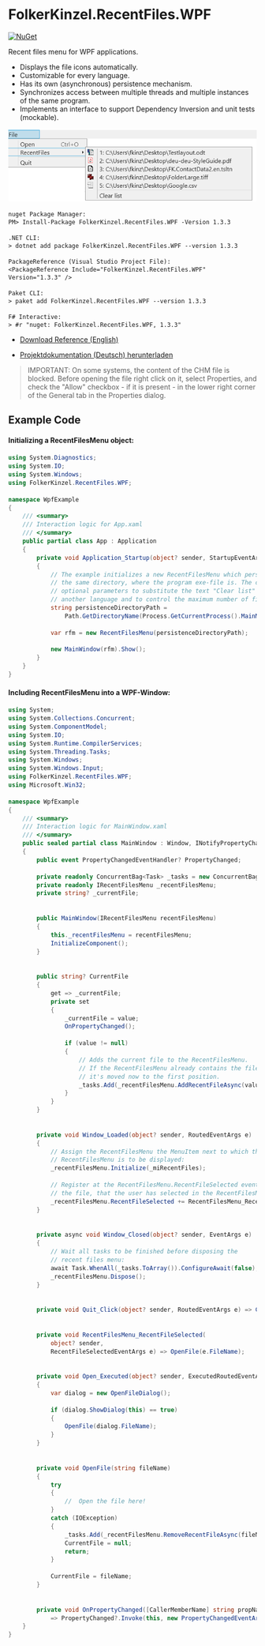 # FolkerKinzel.RecentFiles.WPF
[![NuGet](https://img.shields.io/nuget/v/FolkerKinzel.RecentFiles.WPF)](https://www.nuget.org/packages/FolkerKinzel.RecentFiles.WPF/)


Recent files menu for WPF applications.
* Displays the file icons automatically.
* Customizable for every language.
* Has its own (asynchronous) persistence mechanism.
* Synchronizes access between multiple threads and multiple instances of the same program.
* Implements an interface to support Dependency Inversion and unit tests (mockable).

![Screenshot](screenshot.png)

```
nuget Package Manager:
PM> Install-Package FolkerKinzel.RecentFiles.WPF -Version 1.3.3

.NET CLI:
> dotnet add package FolkerKinzel.RecentFiles.WPF --version 1.3.3

PackageReference (Visual Studio Project File):
<PackageReference Include="FolkerKinzel.RecentFiles.WPF" Version="1.3.3" />

Paket CLI:
> paket add FolkerKinzel.RecentFiles.WPF --version 1.3.3

F# Interactive:
> #r "nuget: FolkerKinzel.RecentFiles.WPF, 1.3.3"
```

* [Download Reference (English)](https://github.com/FolkerKinzel/RecentFiles.WPF/blob/master/ProjectReference/1.3.3/FolkerKinzel.RecentFiles.WPF.Reference.en.chm)

* [Projektdokumentation (Deutsch) herunterladen](https://github.com/FolkerKinzel/RecentFiles.WPF/blob/master/ProjectReference/1.3.3/FolkerKinzel.RecentFiles.Doku.de.chm)

> IMPORTANT: On some systems, the content of the CHM file is blocked. Before opening the file
>  right click on it, select Properties, and check the "Allow" checkbox - if it 
> is present - in the lower right corner of the General tab in the Properties dialog.


## Example Code
#### Initializing a RecentFilesMenu object: 
```c#
using System.Diagnostics;
using System.IO;
using System.Windows;
using FolkerKinzel.RecentFiles.WPF;

namespace WpfExample
{
    /// <summary>
    /// Interaction logic for App.xaml
    /// </summary>
    public partial class App : Application
    {
        private void Application_Startup(object? sender, StartupEventArgs e)
        {
            // The example initializes a new RecentFilesMenu which persists its data in
            // the same directory, where the program exe-file is. The constructor has 
            // optional parameters to substitute the text "Clear list" to something in
            // another language and to control the maximum number of files to be displayed.
            string persistenceDirectoryPath =
                Path.GetDirectoryName(Process.GetCurrentProcess().MainModule!.FileName)!;

            var rfm = new RecentFilesMenu(persistenceDirectoryPath);

            new MainWindow(rfm).Show();
        }
    }
}
```

#### Including RecentFilesMenu into a WPF-Window: 

```c#
using System;
using System.Collections.Concurrent;
using System.ComponentModel;
using System.IO;
using System.Runtime.CompilerServices;
using System.Threading.Tasks;
using System.Windows;
using System.Windows.Input;
using FolkerKinzel.RecentFiles.WPF;
using Microsoft.Win32;

namespace WpfExample
{
    /// <summary>
    /// Interaction logic for MainWindow.xaml
    /// </summary>
    public sealed partial class MainWindow : Window, INotifyPropertyChanged
    {
        public event PropertyChangedEventHandler? PropertyChanged;

        private readonly ConcurrentBag<Task> _tasks = new ConcurrentBag<Task>();
        private readonly IRecentFilesMenu _recentFilesMenu;
        private string? _currentFile;


        public MainWindow(IRecentFilesMenu recentFilesMenu)
        {
            this._recentFilesMenu = recentFilesMenu;
            InitializeComponent();
        }


        public string? CurrentFile
        {
            get => _currentFile;
            private set
            {
                _currentFile = value;
                OnPropertyChanged();

                if (value != null)
                {
                    // Adds the current file to the RecentFilesMenu.
                    // If the RecentFilesMenu already contains the file,
                    // it's moved now to the first position.
                    _tasks.Add(_recentFilesMenu.AddRecentFileAsync(value));
                }
            }
        }


        private void Window_Loaded(object? sender, RoutedEventArgs e)
        {
            // Assign the RecentFilesMenu the MenuItem next to which the 
            // RecentFilesMenu is to be displayed:
            _recentFilesMenu.Initialize(_miRecentFiles);

            // Register at the RecentFilesMenu.RecentFileSelected event, to open
            // the file, that the user has selected in the RecentFilesMenu:
            _recentFilesMenu.RecentFileSelected += RecentFilesMenu_RecentFileSelected;
        }


        private async void Window_Closed(object? sender, EventArgs e)
        {
            // Wait all tasks to be finished before disposing the
            // recent files menu:
            await Task.WhenAll(_tasks.ToArray()).ConfigureAwait(false);
            _recentFilesMenu.Dispose();
        }


        private void Quit_Click(object? sender, RoutedEventArgs e) => Close();


        private void RecentFilesMenu_RecentFileSelected(
            object? sender,
            RecentFileSelectedEventArgs e) => OpenFile(e.FileName);


        private void Open_Executed(object? sender, ExecutedRoutedEventArgs e)
        {
            var dialog = new OpenFileDialog();

            if (dialog.ShowDialog(this) == true)
            {
                OpenFile(dialog.FileName);
            }
        }


        private void OpenFile(string fileName)
        {
            try
            {
                //  Open the file here!
            }
            catch (IOException)
            {
                _tasks.Add(_recentFilesMenu.RemoveRecentFileAsync(fileName));
                CurrentFile = null;
                return;
            }

            CurrentFile = fileName;
        }


        private void OnPropertyChanged([CallerMemberName] string propName = "")
            => PropertyChanged?.Invoke(this, new PropertyChangedEventArgs(propName));
    }
}
```


